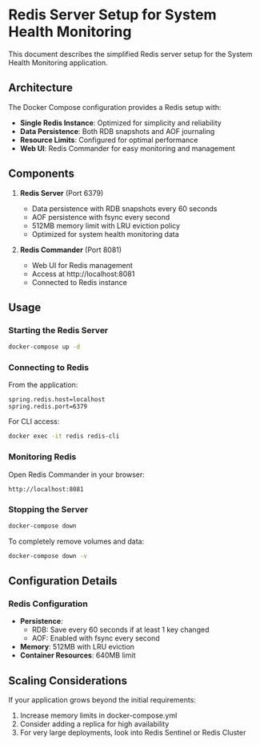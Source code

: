 # Redis Server Setup for System Health Monitoring

This document describes the simplified Redis server setup for the System Health Monitoring application.

## Architecture

The Docker Compose configuration provides a Redis setup with:

- **Single Redis Instance**: Optimized for simplicity and reliability
- **Data Persistence**: Both RDB snapshots and AOF journaling
- **Resource Limits**: Configured for optimal performance
- **Web UI**: Redis Commander for easy monitoring and management

## Components

1. **Redis Server** (Port 6379)
   - Data persistence with RDB snapshots every 60 seconds
   - AOF persistence with fsync every second
   - 512MB memory limit with LRU eviction policy
   - Optimized for system health monitoring data

2. **Redis Commander** (Port 8081)
   - Web UI for Redis management
   - Access at http://localhost:8081
   - Connected to Redis instance

## Usage

### Starting the Redis Server

```bash
docker-compose up -d
```

### Connecting to Redis

From the application:

```properties
spring.redis.host=localhost
spring.redis.port=6379
```

For CLI access:

```bash
docker exec -it redis redis-cli
```

### Monitoring Redis

Open Redis Commander in your browser:

```
http://localhost:8081
```

### Stopping the Server

```bash
docker-compose down
```

To completely remove volumes and data:

```bash
docker-compose down -v
```

## Configuration Details

### Redis Configuration

- **Persistence**: 
  - RDB: Save every 60 seconds if at least 1 key changed
  - AOF: Enabled with fsync every second
- **Memory**: 512MB with LRU eviction
- **Container Resources**: 640MB limit

## Scaling Considerations

If your application grows beyond the initial requirements:

1. Increase memory limits in docker-compose.yml
2. Consider adding a replica for high availability
3. For very large deployments, look into Redis Sentinel or Redis Cluster 